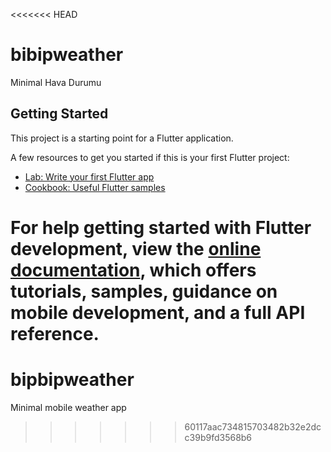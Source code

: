 <<<<<<< HEAD
# bibipweather

Minimal Hava Durumu

## Getting Started

This project is a starting point for a Flutter application.

A few resources to get you started if this is your first Flutter project:

- [Lab: Write your first Flutter app](https://docs.flutter.dev/get-started/codelab)
- [Cookbook: Useful Flutter samples](https://docs.flutter.dev/cookbook)

For help getting started with Flutter development, view the
[online documentation](https://docs.flutter.dev/), which offers tutorials,
samples, guidance on mobile development, and a full API reference.
=======
# bipbipweather
Minimal mobile weather app
>>>>>>> 60117aac734815703482b32e2dcc39b9fd3568b6
